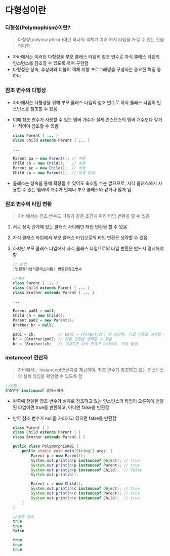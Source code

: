 # 다형성이란

### 다형성(Polymophism)이란?

> 다형성(polymorphism)이란 하나의 객체가 여러 가지 타입을 가질 수 있는 것을 의미함

* 자바에서는 이러한 다형성을 부모 클래스 타입의 참조 변수로 자식 클래스 타입의 인스턴스를 참조할 수 있도록 하여 구현함
* 다형성은 상속, 추상화와 더불어 객체 지향 프로그래밍을 구성하는 중요한 특징 중 하나



### 참조 변수의 다형성

* 자바에서는 다형성을 위해 부모 클래스 타입의 참조 변수로 자식 클래스 타입의 인스턴스를 참조할 수 있음

* 이때 참조 변수가 사용할 수 있는 멤버 개수가 실제 인스턴스의 멤버 개수보다 같거나 적어야 참조할 수 있음

  ```java
  class Parent { ... }
  class Child extends Parent { ... }
  
  ...
  
  Parent pa = new Parent(); // 허용
  Child ch = new Child();   // 허용
  Parent pc = new Child();  // 허용
  Child cp = new Parent();  // 오류 발생.
  ```

* 클래스는 상속을 통해 확장될 수 있어도 축소될 수는 없으므로, 자식 클래스에서 사용할 수 있는 멤버의 개수가 언제나 부모 클래스와 같거나 많게 됨



### 참조 변수의 타입 변환

> 자바에서는 참조 변수도 다음과 같은 조건에 따라 타입 변환을 할 수 있음

1. 서로 상속 관계에 있는 클래스 사이에만 타입 변환을 할 수 있음

2. 자식 클래스 타입에서 부모 클래스 타입으로의 타입 변환은 생략할 수 있음

3. 하지만 부모 클래스 타입에서 자식 클래스 타입으로의 타입 변환은 반드시 명시해야 함

   ```java
   // 문법
   (변환할타입의클래스이름) 변환할참조변수
   
   //예제
   class Parent { ... }
   class Child extends Parent { ... }
   class Brother extends Parent { ... }
   
   ...
   
   Parent pa01 = null;
   Child ch = new Child();
   Parent pa02 = new Parent();
   Brother br = null;
   
   pa01 = ch;          // pa01 = (Parent)ch; 와 같으며, 타입 변환을 생략할 수 있음.
   br = (Brother)pa02; // 타입 변환을 생략할 수 없음.
   br = (Brother)ch;   // 직접적인 상속 관계가 아니므로, 오류 발생.
   ```



### instanceof 연산자

> 자바에서는 instanceof연산자를 제공하여, 참조 변수가 참조하고 있는 인스턴스의 실제 타입을 확인할 수 있도록 함

```java
//문법
참조변수 instanceof 클래스이름
```

* 왼쪽에 전달된 참조 변수가 실제로 참조하고 있는 인스턴스의 타입이 오른쪽에 전달된 타입이면 true를 반환하고, 아니면 false를 반환함

* 만약 참조 변수가 null을 가리키고 있으면 false를 반환함

  ```java
  class Parent { }
  class Child extends Parent { }
  class Brother extends Parent { }
  
  public class Polymorphism01 {
      public static void main(String[] args) {
          Parent p = new Parent();
          System.out.println(p instanceof Object); // true
          System.out.println(p instanceof Parent); // true
          System.out.println(p instanceof Child);  // false
          System.out.println();
  
          Parent c = new Child();
          System.out.println(c instanceof Object); // true
          System.out.println(c instanceof Parent); // true
          System.out.println(c instanceof Child);  // true
      }
  }
  
  //실행 결과
  true
  true
  false
  
  true
  true
  true
  ```

  


